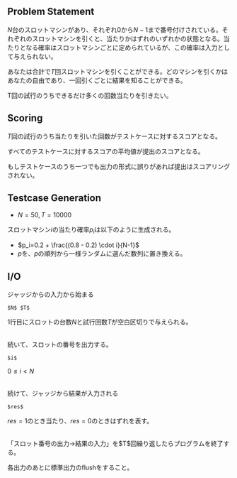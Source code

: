 

## Problem Statement
$N$台のスロットマシンがあり、それぞれ$0$から$N-1$まで番号付けされている。それぞれのスロットマシンを引くと、当たりかはずれのいずれかの状態となる。当たりとなる確率はスロットマシンごとに定められているが、この確率は入力として与えられない。

あなたは合計で$T$回スロットマシンを引くことができる。どのマシンを引くかはあなたの自由であり、一回引くごとに結果を知ることができる。

T回の試行のうちできるだけ多くの回数当たりを引きたい。

## Scoring

$T$回の試行のうち当たりを引いた回数がテストケースに対するスコアとなる。

すべてのテストケースに対するスコアの平均値が提出のスコアとなる。

もしテストケースのうち一つでも出力の形式に誤りがあれば提出はスコアリングされない。

## Testcase Generation
- $N=50, T=10000$
  
スロットマシン$i$の当たり確率$p_i$は以下のように生成される。
- $p_i=0.2 + \frac{(0.8 - 0.2) \cdot i}{N-1}$
- $p$を、$p$の順列から一様ランダムに選んだ数列に置き換える。

## I/O
ジャッジからの入力から始まる

~~~
$N$ $T$
~~~

1行目にスロットの台数$N$と試行回数$T$が空白区切りで与えられる。

<br>
続いて、スロットの番号を出力する。

~~~
$i$
~~~
$0 \leq i < N$

<br>
続けて、ジャッジから結果が入力される

~~~
$res$
~~~

$res=1$のとき当たり、$res=0$のときはずれを表す。

<br>
「スロット番号の出力->結果の入力」を$T$回繰り返したらプログラムを終了する。

各出力のあとに標準出力のflushをすること。
